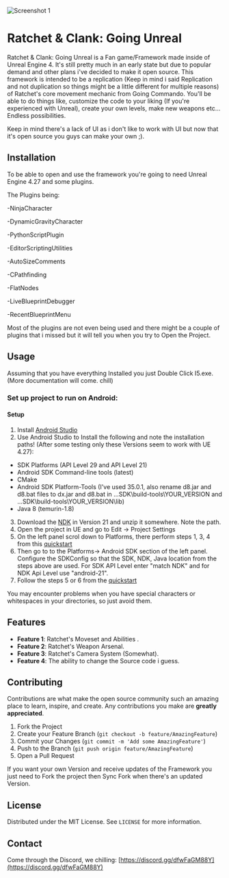 ![Screenshot 1](https://github.com/Chaizedesu/RC-Going-Unreal/blob/main/Media/Intro%20Poster.png)

# Ratchet & Clank: Going Unreal

Ratchet & Clank: Going Unreal is a Fan game/Framework made inside of Unreal Engine 4. It's still pretty much in an early state but due to popular demand and other plans i've decided to make it open source. This framework is intended to be a replication (Keep in mind i said Replication and not duplication so things might be a little different for multiple reasons) of Ratchet's core movement mechanic from Going Commando. You'll be able to do things like, customize the code to your liking (If you're experienced with Unreal), create your own levels, make new weapons etc... Endless possibilities. 

Keep in mind there's a lack of UI as i don't like to work with UI but now that it's open source you guys can make your own ;). 



## Installation

To be able to open and use the framework you're going to need Unreal Engine 4.27 and some plugins.

 The Plugins being:

-NinjaCharacter

-DynamicGravityCharacter

-PythonScriptPlugin

-EditorScriptingUtilities

-AutoSizeComments

-CPathfinding

-FlatNodes

-LiveBlueprintDebugger

-RecentBlueprintMenu



 Most of the plugins are not even being used and there might be a couple of plugins that i missed but it will tell you when you try to Open the Project.

 
## Usage

Assuming that you have everything Installed you just Double Click I5.exe. (More documentation will come. chill)

### Set up project to run on Android:

#### Setup 

1. Install [Android Studio](https://developer.android.com/studio/install)
2. Use Android Studio to Install the following and note the installation paths! (After some testing only these Versions seem to work with UE 4.27):
- SDK Platforms (API Level 29 and API Level 21)
- Android SDK Command-line tools (latest)
- CMake
- Android SDK Platform-Tools (I've used 35.0.1, also  rename d8.jar and d8.bat files to dx.jar and d8.bat in ...SDK\build-tools\YOUR_VERSION and ...SDK\build-tools\YOUR_VERSION\lib)
- Java 8 (temurin-1.8)
3. Download the [NDK](https://github.com/android/ndk/wiki/Unsupported-Downloads) in Version 21 and unzip it somewhere. Note the path.
4. Open the project in UE and go to Edit -> Project Settings
5. On the left panel scrol down to Platforms, there perform steps 1, 3, 4 from this [quickstart](https://docs.unrealengine.com/4.27/en-US/SharingAndReleasing/Mobile/Android/GettingStarted/)
6. Then go to to the Platforms-> Android SDK section of the left panel. Configure the SDKConfig so that the SDK, NDK, Java location from the steps above are used. For SDK API Level enter "match NDK" and for NDK Api Level use "android-21".
7. Follow the steps 5 or 6 from the [quickstart](https://docs.unrealengine.com/4.27/en-US/SharingAndReleasing/Mobile/Android/GettingStarted/)

You may encounter problems when you have special characters or whitespaces in your directories, so just avoid them.

## Features

- **Feature 1**: Ratchet's Moveset and Abilities .
- **Feature 2**: Ratchet's Weapon Arsenal.
- **Feature 3**: Ratchet's Camera System (Somewhat).
- **Feature 4**: The ability to change the Source code i guess.

## Contributing

Contributions are what make the open source community such an amazing place to learn, inspire, and create. Any contributions you make are **greatly appreciated**.

1. Fork the Project
2. Create your Feature Branch (`git checkout -b feature/AmazingFeature`)
3. Commit your Changes (`git commit -m 'Add some AmazingFeature'`)
4. Push to the Branch (`git push origin feature/AmazingFeature`)
5. Open a Pull Request

If you want your own Version and receive updates of the Framework you just need to Fork the project then Sync Fork when there's an updated Version.

## License

Distributed under the MIT License. See `LICENSE` for more information.

## Contact

Come through the Discord, we chilling: [https://discord.gg/dfwFaGM88Y](https://discord.gg/dfwFaGM88Y)
